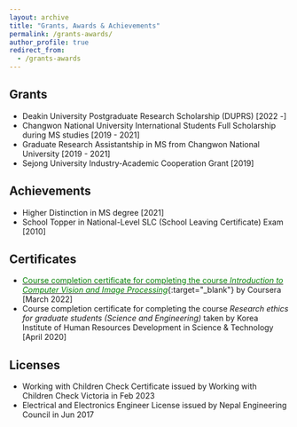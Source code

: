 ```yaml
---
layout: archive
title: "Grants, Awards & Achievements"
permalink: /grants-awards/
author_profile: true
redirect_from:
  - /grants-awards
---
```

## Grants
* Deakin University Postgraduate Research Scholarship (DUPRS) [2022 -]
* Changwon National University International Students Full Scholarship during MS studies [2019 - 2021]
* Graduate Research Assistantship in MS from Changwon National University [2019 - 2021]
* Sejong University Industry-Academic Cooperation Grant [2019]

## Achievements
* Higher Distinction in MS degree [2021]
* School Topper in National-Level SLC (School Leaving Certificate) Exam [2010]

Certificates
----------------
* [<span style="color:green">Course completion certificate for completing the course _Introduction to Computer Vision and Image Processing_</span>](https://www.linkedin.com/posts/dhiraj-neupane-6b3089113_completion-certificate-for-introduction-to-activity-6905100833835380736-Kd_U?utm_source=share&utm_medium=member_desktop){:target="_blank"} by Coursera [March 2022]
* Course completion certificate for completing the course _Research ethics for graduate students (Science and Engineering)_ taken by Korea Institute of Human Resources Development in Science & Technology [April 2020]

Licenses
-----------
* Working with Children Check Certificate issued by Working with Children Check Victoria in Feb 2023
* Electrical and Electronics Engineer License issued by Nepal Engineering Council in Jun 2017

